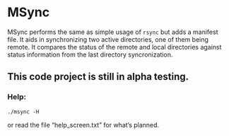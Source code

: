 # MSync

MSync performs the same as simple usage of `rsync` but adds a manifest file. It aids in synchronizing two active directories, one of them being remote. It compares the status of the remote and local directories against status information from the last directory syncronization.

## This code project is still in alpha testing.

### Help:
```
./msync -H
```
or read the file “help_screen.txt” for what’s planned.
